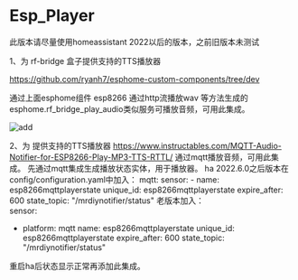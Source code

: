 # Esp_Player

此版本请尽量使用homeassistant 2022以后的版本，之前旧版本未测试

1、为 rf-bridge 盒子提供支持的TTS播放器

https://github.com/ryanh7/esphome-custom-components/tree/dev 

通过上面esphome组件 esp8266 通过http流播放wav 等方法生成的esphome.rf_bridge_play_audio类似服务可播放音频，可用此集成。

![add](https://user-images.githubusercontent.com/16587914/171527706-80230d0b-5fe8-481c-890a-77a429d937c6.jpg)

2、为 提供支持的TTS播放器
https://www.instructables.com/MQTT-Audio-Notifier-for-ESP8266-Play-MP3-TTS-RTTL/ 
通过mqtt播放音频，可用此集成。
先通过mqtt集成生成播放状态实体，用于播放器。
ha 2022.6.0之后版本在config/configuration.yaml中加入：
mqtt:
  sensor:
    - name: esp8266mqttplayerstate
      unique_id: esp8266mqttplayerstate
      expire_after: 600
      state_topic: "/mrdiynotifier/status" 
老版本加入：      
sensor:
  - platform: mqtt
    name: esp8266mqttplayerstate
    unique_id: esp8266mqttplayerstate
    expire_after: 600
    state_topic: "/mrdiynotifier/status" 
    
重启ha后状态显示正常再添加此集成。


